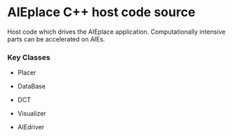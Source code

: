 # AIEplace C++ host code source

Host code which drives the AIEplace application. Computationally intensive parts can be accelerated on AIEs.

### Key Classes

* Placer

* DataBase

* DCT

* Visualizer

* AIEdriver